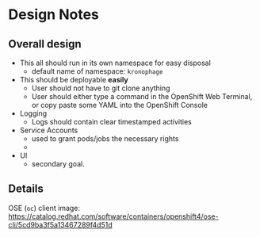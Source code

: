 # Design Notes

## Overall design

* This all should run in its own namespace for easy disposal
  * default name of namespace: `kronophage`
* This should be deployable **easily**
  * User should not have to git clone anything
  * User should either type a command in the OpenShift Web Terminal, or copy paste some YAML into the OpenShift Console
* Logging
  * Logs should contain clear timestamped activities
* Service Accounts
  * used to grant pods/jobs the necessary rights
  *
* UI
  * secondary goal.


## Details

OSE (`oc`) client image:
<https://catalog.redhat.com/software/containers/openshift4/ose-cli/5cd9ba3f5a13467289f4d51d>